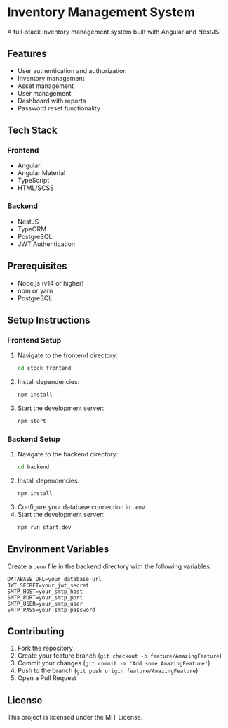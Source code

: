 # Inventory Management System

A full-stack inventory management system built with Angular and NestJS.

## Features

- User authentication and authorization
- Inventory management
- Asset management
- User management
- Dashboard with reports
- Password reset functionality

## Tech Stack

### Frontend
- Angular
- Angular Material
- TypeScript
- HTML/SCSS

### Backend
- NestJS
- TypeORM
- PostgreSQL
- JWT Authentication

## Prerequisites

- Node.js (v14 or higher)
- npm or yarn
- PostgreSQL

## Setup Instructions

### Frontend Setup
1. Navigate to the frontend directory:
   ```bash
   cd stock_frontend
   ```
2. Install dependencies:
   ```bash
   npm install
   ```
3. Start the development server:
   ```bash
   npm start
   ```

### Backend Setup
1. Navigate to the backend directory:
   ```bash
   cd backend
   ```
2. Install dependencies:
   ```bash
   npm install
   ```
3. Configure your database connection in `.env`
4. Start the development server:
   ```bash
   npm run start:dev
   ```

## Environment Variables

Create a `.env` file in the backend directory with the following variables:

```
DATABASE_URL=your_database_url
JWT_SECRET=your_jwt_secret
SMTP_HOST=your_smtp_host
SMTP_PORT=your_smtp_port
SMTP_USER=your_smtp_user
SMTP_PASS=your_smtp_password
```

## Contributing

1. Fork the repository
2. Create your feature branch (`git checkout -b feature/AmazingFeature`)
3. Commit your changes (`git commit -m 'Add some AmazingFeature'`)
4. Push to the branch (`git push origin feature/AmazingFeature`)
5. Open a Pull Request

## License

This project is licensed under the MIT License. 